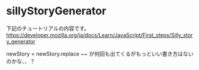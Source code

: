 # sillyStoryGenerator

下記のチュートリアルの内容です。
https://developer.mozilla.org/ja/docs/Learn/JavaScript/First_steps/Silly_story_generator

newStory = newStory.replace ~~
が何回も出てくるがもっといい書き方はないのかな、、？
